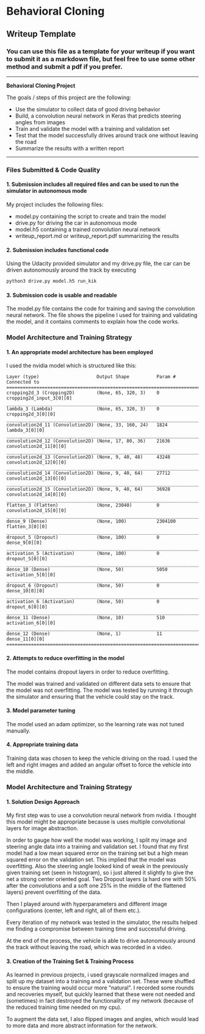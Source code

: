 # **Behavioral Cloning** 

## Writeup Template

### You can use this file as a template for your writeup if you want to submit it as a markdown file, but feel free to use some other method and submit a pdf if you prefer.

---

**Behavioral Cloning Project**

The goals / steps of this project are the following:
* Use the simulator to collect data of good driving behavior
* Build, a convolution neural network in Keras that predicts steering angles from images
* Train and validate the model with a training and validation set
* Test that the model successfully drives around track one without leaving the road
* Summarize the results with a written report




---
### Files Submitted & Code Quality

#### 1. Submission includes all required files and can be used to run the simulator in autonomous mode

My project includes the following files:
* model.py containing the script to create and train the model
* drive.py for driving the car in autonomous mode
* model.h5 containing a trained convolution neural network 
* writeup_report.md or writeup_report.pdf summarizing the results

#### 2. Submission includes functional code
Using the Udacity provided simulator and my drive.py file, the car can be driven autonomously around the track by executing 
```sh
python3 drive.py model.h5 run_kik
```

#### 3. Submission code is usable and readable

The model.py file contains the code for training and saving the convolution neural network. The file shows the pipeline I used for training and validating the model, and it contains comments to explain how the code works.

### Model Architecture and Training Strategy

#### 1. An appropriate model architecture has been employed

I used the nvidia model which is structured like this:

```
Layer (type)                     Output Shape          Param #     Connected to   
==================================================================================
cropping2d_3 (Cropping2D)        (None, 65, 320, 3)    0         cropping2d_input_3[0][0]         
__________________________________________________________________________________________
lambda_3 (Lambda)                (None, 65, 320, 3)    0           cropping2d_3[0][0]               
__________________________________________________________________________________________
convolution2d_11 (Convolution2D) (None, 33, 160, 24)   1824        lambda_3[0][0]                   
__________________________________________________________________________________________
convolution2d_12 (Convolution2D) (None, 17, 80, 36)    21636       convolution2d_11[0][0]           
__________________________________________________________________________________________
convolution2d_13 (Convolution2D) (None, 9, 40, 48)     43248       convolution2d_12[0][0]           
__________________________________________________________________________________________
convolution2d_14 (Convolution2D) (None, 9, 40, 64)     27712       convolution2d_13[0][0]           
__________________________________________________________________________________________
convolution2d_15 (Convolution2D) (None, 9, 40, 64)     36928       convolution2d_14[0][0]           
__________________________________________________________________________________________
flatten_3 (Flatten)              (None, 23040)         0           convolution2d_15[0][0]           
__________________________________________________________________________________________
dense_9 (Dense)                  (None, 100)           2304100     flatten_3[0][0]                  
__________________________________________________________________________________
dropout_5 (Dropout)              (None, 100)           0           dense_9[0][0]                    
__________________________________________________________________________________
activation_5 (Activation)        (None, 100)           0           dropout_5[0][0]                  
__________________________________________________________________________________
dense_10 (Dense)                 (None, 50)            5050        activation_5[0][0]               
__________________________________________________________________________________
dropout_6 (Dropout)              (None, 50)            0           dense_10[0][0]                   
__________________________________________________________________________________________
activation_6 (Activation)        (None, 50)            0           dropout_6[0][0]                  
__________________________________________________________________________________________
dense_11 (Dense)                 (None, 10)            510         activation_6[0][0]               
__________________________________________________________________________________________
dense_12 (Dense)                 (None, 1)             11          dense_11[0][0]                   
==================================================================================
```

#### 2. Attempts to reduce overfitting in the model

The model contains dropout layers in order to reduce overfitting. 

The model was trained and validated on different data sets to ensure that the model was not overfitting. The model was tested by running it through the simulator and ensuring that the vehicle could stay on the track.

#### 3. Model parameter tuning

The model used an adam optimizer, so the learning rate was not tuned manually.

#### 4. Appropriate training data

Training data was chosen to keep the vehicle driving on the road. I used the left and right images and added an angular offset to force the vehicle into the middle.

### Model Architecture and Training Strategy

#### 1. Solution Design Approach

My first step was to use a convolution neural network from nvidia. I thought this model might be appropriate because is uses multiple convolutional layers for image abstraction. 

In order to gauge how well the model was working, I split my image and steering angle data into a training and validation set. I found that my first model had a low mean squared error on the training set but a high mean squared error on the validation set. This implied that the model was overfitting. Also the steering angle looked kind of weak in the previously given training set (seen in histogram), so i just altered it slightly to give the net a strong center oriented goal. Two Dropout layers (a hard one with 50% after the convolutions and a soft one 25% in the middle of the flattened layers) prevent overfitting of the data.

Then I played around with hyperparameters and different image configurations (center, left and right, all of them etc.).

Every iteration of my network was tested in the simulator, the results helped me finding a compromise between training time and successful driving. 

At the end of the process, the vehicle is able to drive autonomously around the track without leaving the road, which was recorded in a video.

#### 3. Creation of the Training Set & Training Process

As learned in previous projects, i used grayscale normalized images and split up my dataset into a training and a validation set. These were shuffled to ensure the training would occur more "natural". I recorded some rounds and recoveries myself, but quickly learned that these were not needed and (sometimes) in fact destroyed the functionality of my network (because of the reduced training time needed on my cpu).

To augment the data set, I also flipped images and angles, which would lead to more data and more abstract information for the network.

